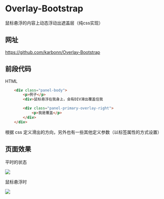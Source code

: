 # Overlay-Bootstrap

鼠标悬浮的内容上动态浮动出遮盖层（纯css实现）

## 网址
https://github.com/karbonn/Overlay-Bootstrap

## 前段代码

HTML
```html
    <div class="panel-body">
        <p>例子</p>
        <div>鼠标悬浮在我身上，会有DIV滑出覆盖住我

        <div class="panel-primary-overlay-right">
            <p>我是覆盖</p>
        </div>
    </div>
```

根据 css 定义滑出的方向，另外也有一些其他定义参数（以标签属性的方式设置）


## 页面效果

平时的状态

![](http://img.teamkn.com/i/yUINZbIQ.png)


鼠标悬浮时

![](http://img.teamkn.com/i/qurHD578.png)